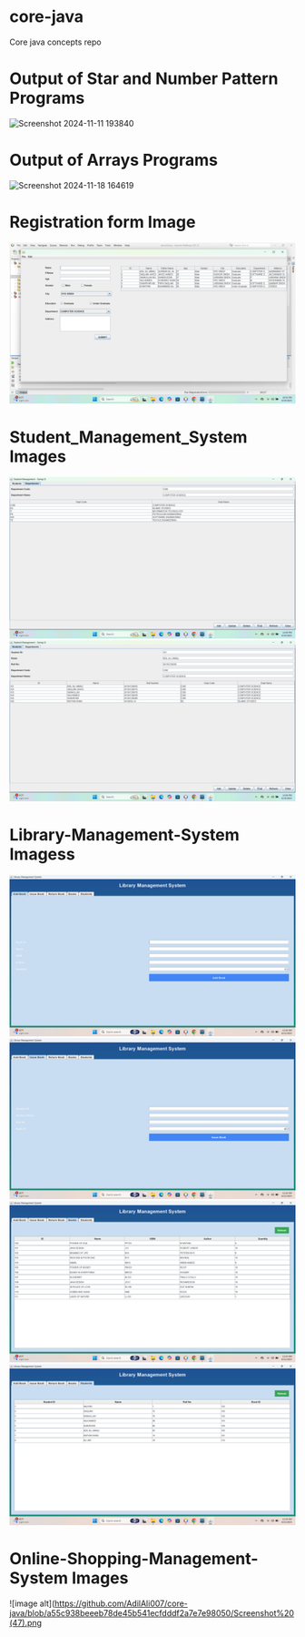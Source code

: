 # core-java
 Core java concepts repo
# Output of Star and Number Pattern Programs
![Screenshot 2024-11-11 193840](https://github.com/user-attachments/assets/2d9ee6c0-db2b-4a6c-9a1d-05a4b26896c5)
# Output of Arrays Programs 
![Screenshot 2024-11-18 164619](https://github.com/user-attachments/assets/89fc3dea-2e34-478e-9461-be3f06d40540)
# Registration form Image
![image alt](https://github.com/AdilAli007/core-java/blob/b7ad502340a6009f0ff4a66dc886943044320fbc/Screenshot%20(6).png)
# Student_Management_System Images
![image alt](https://github.com/AdilAli007/core-java/blob/0e7889951f5fab78a9d888a08f6616ffce9233ba/Screenshot%20(8).png)
![image alt](https://github.com/AdilAli007/core-java/blob/7ce9cc863f7e37465a4770876ffaa1674139e365/Screenshot%20(7).png)
# Library-Management-System Imagess
![image alt](https://github.com/AdilAli007/core-java/blob/726ceca6969ddbb486b071fc95e8a5352dac3812/Screenshot%20(9).png)
![image alt](https://github.com/AdilAli007/core-java/blob/8edd2f3cdefc28b2df91bb6c02b0f675be3123ba/Screenshot%20(10).png)
![image alt](https://github.com/AdilAli007/core-java/blob/212a9a45990eab44832dae8f47bb73b78adce937/Screenshot%20(11).png)
![image alt](https://github.com/AdilAli007/core-java/blob/66af16c8d13c2e7233006df438f58d73aa5b35ce/Screenshot%20(12).png)
# Online-Shopping-Management-System Images
![image alt](https://github.com/AdilAli007/core-java/blob/a55c938beeeb78de45b541ecfdddf2a7e7e98050/Screenshot%20(47).png
